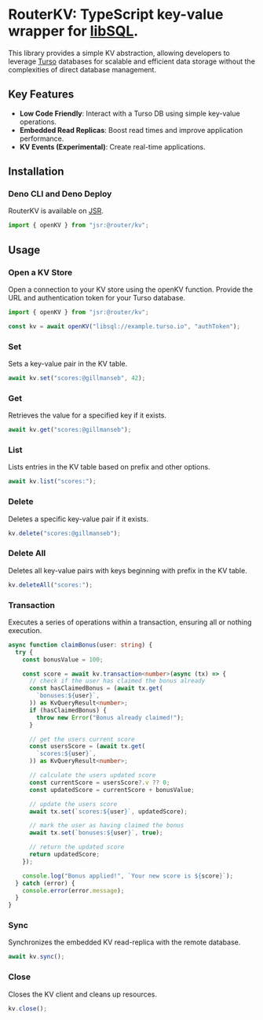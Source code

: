 # RouterKV: TypeScript key-value wrapper for [libSQL](https://turso.tech/libsql).

This library provides a simple KV abstraction, allowing developers to leverage
[Turso](https://turso.tech/) databases for scalable and efficient data storage
without the complexities of direct database management.

## Key Features

- **Low Code Friendly**: Interact with a Turso DB using simple key-value
  operations.
- **Embedded Read Replicas**: Boost read times and improve application
  performance.
- **KV Events (Experimental)**: Create real-time applications.

## Installation

### Deno CLI and Deno Deploy

RouterKV is available on [JSR](https://jsr.io/@router/kv).

```ts
import { openKV } from "jsr:@router/kv";
```

## Usage

### Open a KV Store

Open a connection to your KV store using the openKV function. Provide the URL
and authentication token for your Turso database.

```ts
import { openKV } from "jsr:@router/kv";

const kv = await openKV("libsql://example.turso.io", "authToken");
```

### Set

Sets a key-value pair in the KV table.

```ts
await kv.set("scores:@gillmanseb", 42);
```

### Get

Retrieves the value for a specified key if it exists.

```ts
await kv.get("scores:@gillmanseb");
```

### List

Lists entries in the KV table based on prefix and other options.

```ts
await kv.list("scores:");
```

### Delete

Deletes a specific key-value pair if it exists.

```ts
kv.delete("scores:@gillmanseb");
```

### Delete All

Deletes all key-value pairs with keys beginning with prefix in the KV table.

```ts
kv.deleteAll("scores:");
```

### Transaction

Executes a series of operations within a transaction, ensuring all or nothing
execution.

```ts
async function claimBonus(user: string) {
  try {
    const bonusValue = 100;

    const score = await kv.transaction<number>(async (tx) => {
      // check if the user has claimed the bonus already
      const hasClaimedBonus = (await tx.get(
        `bonuses:${user}`,
      )) as KvQueryResult<number>;
      if (hasClaimedBonus) {
        throw new Error("Bonus already claimed!");
      }

      // get the users current score
      const usersScore = (await tx.get(
        `scores:${user}`,
      )) as KvQueryResult<number>;

      // calculate the users updated score
      const currentScore = usersScore?.v ?? 0;
      const updatedScore = currentScore + bonusValue;

      // update the users score
      await tx.set(`scores:${user}`, updatedScore);

      // mark the user as having claimed the bonus
      await tx.set(`bonuses:${user}`, true);

      // return the updated score
      return updatedScore;
    });

    console.log("Bonus applied!", `Your new score is ${score}`);
  } catch (error) {
    console.error(error.message);
  }
}
```

### Sync

Synchronizes the embedded KV read-replica with the remote database.

```ts
await kv.sync();
```

### Close

Closes the KV client and cleans up resources.

```ts
kv.close();
```

